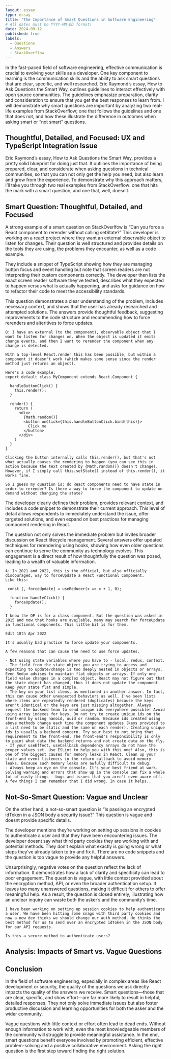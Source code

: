 ```yaml
---
layout: essay
type: essay
title: "The Importance of Smart Questions in Software Engineering"
# All dates must be YYYY-MM-DD format!
date: 2024-09-12
published: true
labels:
  - Questions
  - Answers
  - StackOverflow
---
```


In the fast-paced field of software engineering, effective communication is crucial to evolving your skills as a developer. One key component to learning is the communication skills and the ability to ask smart questions that are clear, specific, and well researched. Eric Raymond’s essay, How to Ask Questions the Smart Way, outlines guidelines to interact effectively with open source communities. The guidelines emphasize preparation, clarity and consideration to ensure that you get the best responses to learn from. I will demonstrate why smart questions are important by analyzing two real-life examples from StackOverflow; one that follows the guidelines and one that does not, and how these illustrate the difference in outcomes when asking smart or “not smart” questions. 

## Thoughtful, Detailed, and Focused: UX and TypeScript Integration Issue

Eric Raymond’s essay, How to Ask Questions the Smart Way, provides a pretty solid blueprint for doing just that. It outlines the importance of being prepared, clear, and considerate when asking questions in technical communities, so that you can not only get the help you need, but also learn and grow from the experience. To demonstrate why this approach matters, I’ll take you through two real examples from StackOverflow: one that hits the mark with a smart question, and one that, well, doesn’t.

## Smart Question: Thoughtful, Detailed, and Focused

A strong example of a smart question on StackOverlfow is “Can you force a React component to rerender without calling setState?” This developer is working on a react project where they want an external observable object to listen for changes. Their question is well structured and provides details on the tools they are using, the problems they encounter, as well as a code example. 

They include a snippet of TypeScript showing how they are managing button focus and event handling but note that screen readers are not interpreting their custom components correctly. The developer then lists the exact screen reader software they’ve tested, describes what they expected to happen versus what is actually happening, and asks for guidance on how to refactor their code to meet the accessibility standards. 

This question demonstrates a clear understanding of the problem, includes necessary context, and shows that the user has already researched and attempted solutions. The answers provide thoughtful feedback, suggesting improvements to the code structure and recommending how to force rerenders and alteritives to force updates. 

```
Q: I have an external (to the component), observable object that I want to listen for changes on. When the object is updated it emits change events, and then I want to rerender the component when any change is detected.

With a top-level React.render this has been possible, but within a component it doesn't work (which makes some sense since the render method just returns an object).

Here's a code example:
export default class MyComponent extends React.Component {

  handleButtonClick() {
    this.render();
  }

  render() {
    return (
      <div>
        {Math.random()}
        <button onClick={this.handleButtonClick.bind(this)}>
          Click me
        </button>
      </div>
    )
  }
}

Clicking the button internally calls this.render(), but that's not what actually causes the rendering to happen (you can see this in action because the text created by {Math.random()} doesn't change). However, if I simply call this.setState() instead of this.render(), it works fine.

So I guess my question is: do React components need to have state in order to rerender? Is there a way to force the component to update on demand without changing the state?

```
The developer clearly defines their problem, provides relevant context, and includes a code snippet to demonstrate their current approach. This level of detail allows respondents to immediately understand the issue, offer targeted solutions, and even expand on best practices for managing component rendering in React.

The question not only solves the immediate problem but invites broader discussion on React lifecycle management. Several answers offer updated techniques for rerendering using hooks, showing how even older questions can continue to serve the community as technology evolves. This engagement is a direct result of how thoughtfully the question was posed, leading to a wealth of valuable information.

```
A: In 2021 and 2022, this is the official, but also officially discouraged, way to forceUpdate a React Functional Component.
Like this:

 const [, forceUpdate] = useReducer(x => x + 1, 0);

  function handleClick() {
    forceUpdate();
  }

I know the OP is for a class component. But the question was asked in 2015 and now that hooks are available, many may search for forceUpdate in functional components. This little bit is for them.

Edit 18th Apr 2022

It's usually bad practice to force update your components.

A few reasons that can cause the need to use force updates.

- Not using state variables where you have to - local, redux, context.
- The field from the state object you are trying to access and expecting to update/change is too deeply nested in objects or arrays. Even Redux advises to maintain flat objects or arrays. If only one field value changes in a complex object, React may not figure out that the state object has changed, thus it does not update the component. Keep your state flat and simple.
- The key on your list items, as mentioned in another answer. In fact, this can cause other unexpected behaviors as well. I've seen lists where items are repeatedly rendered (duplicates) because the keys aren't identical or the keys are just missing altogether. Always request the backend team to send unique ids everywhere possible! Avoid using array indexes for keys. Do not try to create unique ids on the front-end by using nanoid, uuid or random. Because ids created using above methods change each time the component updates (keys provided to a list need to be static and the same on each render). Creating unique ids is usually a backend concern. Try your best to not bring that requirement to the front-end. The front-end's responsibility is only to paint what data the backend returns and not create data on the fly.
- If your useEffect, useCallback dependency arrays do not have the proper values set. Use ESLint to help you with this one! Also, this is one of the biggest causes for memory leaks in React. Clean up your state and event listeners in the return callback to avoid memory leaks. Because such memory leaks are awfully difficult to debug.
- Always keep an eye on the console. It's your best friend at work. Solving warning and errors that show up in the console can fix a whole lot of nasty things - bugs and issues that you aren't even aware off.
A few things I can remember that I did wrong. In case it helps..

```


## Not-So-Smart Question: Vague and Unclear

On the other hand, a not-so-smart question is “Is passing an encrypted idToken in a JSON body a security issue?” This question is vague and doesnt provide specific details. 

The developer mentions they’re working on setting up sessions in cookies to authenticate a user and that they have been encountering issues. The developer doesnt say what third party cookies they are working with and potential methods. They don’t explain what exactly is going wrong or what steps they’ve already taken to try and fix it. There are no code snippets and the question is too vague to provide any helpful answers. 

Unsurprisingly, negative votes on the question reflect the lack of information. It demonstrates how a lack of clarity and specificity can lead to poor engagement. The question is vague, with little context provided about the encryption method, API, or even the broader authentication setup. It leaves too many unanswered questions, making it difficult for others to offer meaningful help. As a result, the question is closed entirely, illustrating how an unclear inquiry can waste both the asker’s and the community’s time.

```
I have been working on setting up session cookies to help authenticate a user. We have been hitting some snags with third party cookies and now a new dev thinks we should change our auth method. He thinks the best method for us to send over an encrypted idToken in the JSON body for our API requests.

Is this a secure method to authenticate users?

```
## Analysis: Impacts of Smart vs. Vague Questions


## Conclusion

In the field of software engineering, especially in complex areas like React development or security, the quality of the questions we ask directly impacts the quality of the answers we receive. Smart questions—those that are clear, specific, and show effort—are far more likely to result in helpful, detailed responses. They not only solve immediate issues but also foster productive discussion and learning opportunities for both the asker and the wider community.

Vague questions with little context or effort often lead to dead ends. Without enough information to work with, even the most knowledgeable members of the community will struggle to provide meaningful assistance. In the end, smart questions benefit everyone involved by promoting efficient, effective problem-solving and a positive collaborative environment. Asking the right question is the first step toward finding the right solution.
